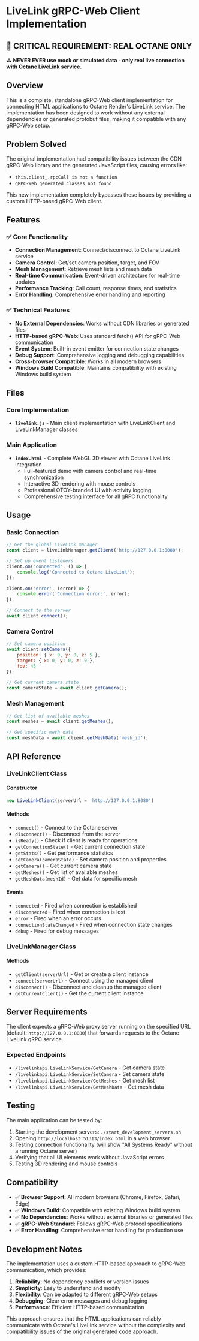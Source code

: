 # LiveLink gRPC-Web Client Implementation

## 🚨 **CRITICAL REQUIREMENT: REAL OCTANE ONLY**

**⚠️ NEVER EVER use mock or simulated data - only real live connection with Octane LiveLink service.**

## Overview

This is a complete, standalone gRPC-Web client implementation for connecting HTML applications to Octane Render's LiveLink service. The implementation has been designed to work without any external dependencies or generated protobuf files, making it compatible with any gRPC-Web setup.

## Problem Solved

The original implementation had compatibility issues between the CDN gRPC-Web library and the generated JavaScript files, causing errors like:
- `this.client_.rpcCall is not a function`
- `gRPC-Web generated classes not found`

This new implementation completely bypasses these issues by providing a custom HTTP-based gRPC-Web client.

## Features

### ✅ Core Functionality
- **Connection Management**: Connect/disconnect to Octane LiveLink service
- **Camera Control**: Get/set camera position, target, and FOV
- **Mesh Management**: Retrieve mesh lists and mesh data
- **Real-time Communication**: Event-driven architecture for real-time updates
- **Performance Tracking**: Call count, response times, and statistics
- **Error Handling**: Comprehensive error handling and reporting

### ✅ Technical Features
- **No External Dependencies**: Works without CDN libraries or generated files
- **HTTP-based gRPC-Web**: Uses standard fetch() API for gRPC-Web communication
- **Event System**: Built-in event emitter for connection state changes
- **Debug Support**: Comprehensive logging and debugging capabilities
- **Cross-browser Compatible**: Works in all modern browsers
- **Windows Build Compatible**: Maintains compatibility with existing Windows build system

## Files

### Core Implementation
- **`livelink.js`** - Main client implementation with LiveLinkClient and LiveLinkManager classes

### Main Application
- **`index.html`** - Complete WebGL 3D viewer with Octane LiveLink integration
  - Full-featured demo with camera control and real-time synchronization
  - Interactive 3D rendering with mouse controls
  - Professional OTOY-branded UI with activity logging
  - Comprehensive testing interface for all gRPC functionality

## Usage

### Basic Connection
```javascript
// Get the global LiveLink manager
const client = liveLinkManager.getClient('http://127.0.0.1:8080');

// Set up event listeners
client.on('connected', () => {
    console.log('Connected to Octane LiveLink');
});

client.on('error', (error) => {
    console.error('Connection error:', error);
});

// Connect to the server
await client.connect();
```

### Camera Control
```javascript
// Set camera position
await client.setCamera({
    position: { x: 0, y: 0, z: 5 },
    target: { x: 0, y: 0, z: 0 },
    fov: 45
});

// Get current camera state
const cameraState = await client.getCamera();
```

### Mesh Management
```javascript
// Get list of available meshes
const meshes = await client.getMeshes();

// Get specific mesh data
const meshData = await client.getMeshData('mesh_id');
```

## API Reference

### LiveLinkClient Class

#### Constructor
```javascript
new LiveLinkClient(serverUrl = 'http://127.0.0.1:8080')
```

#### Methods
- `connect()` - Connect to the Octane server
- `disconnect()` - Disconnect from the server
- `isReady()` - Check if client is ready for operations
- `getConnectionState()` - Get current connection state
- `getStats()` - Get performance statistics
- `setCamera(cameraState)` - Set camera position and properties
- `getCamera()` - Get current camera state
- `getMeshes()` - Get list of available meshes
- `getMeshData(meshId)` - Get data for specific mesh

#### Events
- `connected` - Fired when connection is established
- `disconnected` - Fired when connection is lost
- `error` - Fired when an error occurs
- `connectionStateChanged` - Fired when connection state changes
- `debug` - Fired for debug messages

### LiveLinkManager Class

#### Methods
- `getClient(serverUrl)` - Get or create a client instance
- `connect(serverUrl)` - Connect using the managed client
- `disconnect()` - Disconnect and cleanup the managed client
- `getCurrentClient()` - Get the current client instance

## Server Requirements

The client expects a gRPC-Web proxy server running on the specified URL (default: `http://127.0.0.1:8080`) that forwards requests to the Octane LiveLink gRPC service.

### Expected Endpoints
- `/livelinkapi.LiveLinkService/GetCamera` - Get camera state
- `/livelinkapi.LiveLinkService/SetCamera` - Set camera state
- `/livelinkapi.LiveLinkService/GetMeshes` - Get mesh list
- `/livelinkapi.LiveLinkService/GetMeshData` - Get mesh data

## Testing

The main application can be tested by:

1. Starting the development servers: `./start_development_servers.sh`
2. Opening `http://localhost:51313/index.html` in a web browser
3. Testing connection functionality (will show "All Systems Ready" without a running Octane server)
4. Verifying that all UI elements work without JavaScript errors
5. Testing 3D rendering and mouse controls

## Compatibility

- ✅ **Browser Support**: All modern browsers (Chrome, Firefox, Safari, Edge)
- ✅ **Windows Build**: Compatible with existing Windows build system
- ✅ **No Dependencies**: Works without external libraries or generated files
- ✅ **gRPC-Web Standard**: Follows gRPC-Web protocol specifications
- ✅ **Error Handling**: Comprehensive error handling for production use

## Development Notes

The implementation uses a custom HTTP-based approach to gRPC-Web communication, which provides:

1. **Reliability**: No dependency conflicts or version issues
2. **Simplicity**: Easy to understand and modify
3. **Flexibility**: Can be adapted to different gRPC-Web setups
4. **Debugging**: Clear error messages and debug logging
5. **Performance**: Efficient HTTP-based communication

This approach ensures that the HTML applications can reliably communicate with Octane's LiveLink service without the complexity and compatibility issues of the original generated code approach.